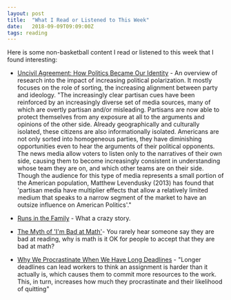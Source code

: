```yaml
---
layout: post
title:  "What I Read or Listened to This Week"
date:   2018-09-09T09:09:00Z
tags: reading
---
```

Here is some non-basketball content I read or listened to this week that I found interesting:


* [Uncivil Agreement: How Politics Became Our Identity](https://www.amazon.com/Uncivil-Agreement-Politics-Became-Identity/dp/022652454X/) - An overview of research into the impact of increasing political polarization. It mostly focuses on the role of sorting, the increasing alignment between party and ideology. "The increasingly clear partisan cues have been reinforced by an increasingly diverse set of media sources, many of which are overtly partisan and/or misleading. Partisans are now able to protect themselves from any exposure at all to the arguments and opinions of the other side. Already geographically and culturally isolated, these citizens are also informationally isolated. Americans are not only sorted into homogeneous parties, they have diminishing opportunities even to hear the arguments of their political opponents. The news media allow voters to listen only to the narratives of their own side, causing them to become increasingly consistent in understanding whose team they are on, and which other teams are on their side. Though the audience for this type of media represents a small portion of the American population, Matthew Levendusky (2013) has found that 'partisan media have multiplier effects that allow a relatively limited medium that speaks to a narrow segment of the market to have an outsize influence on American Politics'."

* [Runs in the Family](http://www.espn.com/espn/feature/story/_/id/24505521/the-jaw-dropping-story-nfl-coach-search-family) -  What a crazy story.

* [The Myth of 'I'm Bad at Math'](https://www.theatlantic.com/education/archive/2013/10/the-myth-of-im-bad-at-math/280914/)- You rarely hear someone say they are bad at reading, why is math is it OK for people to accept that they are bad at math?

* [Why We Procrastinate When We Have Long Deadlines](https://hbr.org/2018/08/why-we-procrastinate-when-we-have-long-deadlines) - "Longer deadlines can lead workers to think an assignment is harder than it actually is, which causes them to commit more resources to the work. This, in turn, increases how much they procrastinate and their likelihood of quitting"
